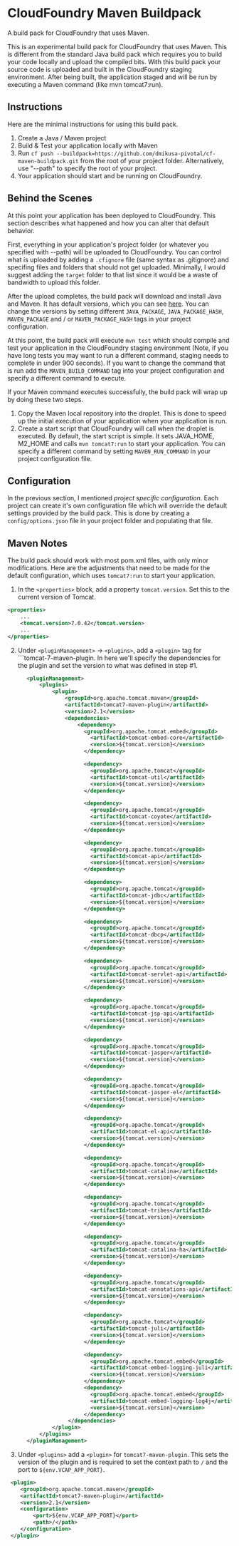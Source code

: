CloudFoundry Maven Buildpack
============================

A build pack for CloudFoundry that uses Maven.

This is an experimental build pack for CloudFoundry that uses Maven.  This is different from the standard Java build pack which requires you to build your code locally and upload the compiled bits.  With this build pack your source code is uploaded and built in the CloudFoundry staging environment.  After being built, the application staged and will be run by executing a Maven command (like mvn tomcat7:run).


Instructions
------------

Here are the minimal instructions for using this build pack.

  1. Create a Java / Maven project
  2. Build & Test your application locally with Maven
  3. Run ```cf push --buildpack=https://github.com/dmikusa-pivotal/cf-maven-buildpack.git``` from the root of your project folder.  Alternatively, use "--path" to specify the root of your project.
  4. Your application should start and be running on CloudFoundry.


Behind the Scenes
-----------------

At this point your application has been deployed to CloudFoundry.  This section describes what happened and how you can alter that default behavior. 

First, everything in your application's project folder (or whatever you specified with --path) will be uploaded to CloudFoundry.  You can control what is uploaded by adding a ```.cfignore``` file (same syntax as .gitignore) and specifing files and folders that should not get uploaded.  Minimally, I would suggest adding the ```target``` folder to that list since it would be a waste of bandwidth to upload this folder.

After the upload completes, the build pack will download and install Java and Maven.  It has default versions, which you can see [here](https://github.com/dmikusa-pivotal/cf-maven-buildpack/blob/master/defaults/options.json).  You can change the versions by setting different ```JAVA_PACKAGE```, ```JAVA_PACKAGE_HASH```, ```MAVEN_PACKAGE``` and / or ```MAVEN_PACKAGE_HASH``` tags in your project configuration.

At this point, the build pack will execute ```mvn test``` which should compile and test your application in the CloudFoundry staging environment (Note, if you have long tests you may want to run a different command, staging needs to complete in under 900 seconds).  If you want to change the command that is run add the ```MAVEN_BUILD_COMMAND``` tag into your project configuration and specify a different command to execute.

If your Maven command executes successfully, the build pack will wrap up by doing these two steps.

  1. Copy the Maven local repository into the droplet.  This is done to speed up the initial execution of your application when your application is run.
  2. Create a start script that CloudFoundry will call when the droplet is executed.  By default, the start script is simple.  It sets JAVA_HOME, M2_HOME and calls ```mvn tomcat7:run``` to start your application.  You can specify a different command by setting ```MAVEN_RUN_COMMAND``` in your project configuration file.


Configuration
-------------

In the previous section, I mentioned *project specific configuration*.  Each project can create it's own configuration file which will override the default settings provided by the build pack.  This is done by creating a ```config/options.json``` file in your project folder and populating that file.


Maven Notes
-----------

The build pack should work with most pom.xml files, with only minor modifications.  Here are the adjustments that need to be made for the default configuration, which uses ```tomcat7:run``` to start your application.

  1. In the ```<properties>``` block, add a property ```tomcat.version```.  Set this to the current version of Tomcat.
  
  ```xml
  <properties>
      ...
      <tomcat.version>7.0.42</tomcat.version>
      ...
  </properties>
  ```

  2. Under ```<pluginManagement>``` -> ```<plugins>```, add a ```<plugin>``` tag for ```tomcat-7-maven-plugin.  In here we'll specify the dependencies for the plugin and set the version to what was defined in step #1.

  ```xml
        <pluginManagement>
            <plugins>
                <plugin>
                    <groupId>org.apache.tomcat.maven</groupId>
                    <artifactId>tomcat7-maven-plugin</artifactId>
                    <version>2.1</version>
                    <dependencies>
                        <dependency>
                          <groupId>org.apache.tomcat.embed</groupId>
                            <artifactId>tomcat-embed-core</artifactId>
                            <version>${tomcat.version}</version>
                          </dependency>

                          <dependency>
                            <groupId>org.apache.tomcat</groupId>
                            <artifactId>tomcat-util</artifactId>
                            <version>${tomcat.version}</version>
                          </dependency>

                          <dependency>
                            <groupId>org.apache.tomcat</groupId>
                            <artifactId>tomcat-coyote</artifactId>
                            <version>${tomcat.version}</version>
                          </dependency>

                          <dependency>
                            <groupId>org.apache.tomcat</groupId>
                            <artifactId>tomcat-api</artifactId>
                            <version>${tomcat.version}</version>
                          </dependency>

                          <dependency>
                            <groupId>org.apache.tomcat</groupId>
                            <artifactId>tomcat-jdbc</artifactId>
                            <version>${tomcat.version}</version>
                          </dependency>

                          <dependency>
                            <groupId>org.apache.tomcat</groupId>
                            <artifactId>tomcat-dbcp</artifactId>
                            <version>${tomcat.version}</version>
                          </dependency>

                          <dependency>
                            <groupId>org.apache.tomcat</groupId>
                            <artifactId>tomcat-servlet-api</artifactId>
                            <version>${tomcat.version}</version>
                          </dependency>

                          <dependency>
                            <groupId>org.apache.tomcat</groupId>
                            <artifactId>tomcat-jsp-api</artifactId>
                            <version>${tomcat.version}</version>
                          </dependency>

                          <dependency>
                            <groupId>org.apache.tomcat</groupId>
                            <artifactId>tomcat-jasper</artifactId>
                            <version>${tomcat.version}</version>
                          </dependency>

                          <dependency>
                            <groupId>org.apache.tomcat</groupId>
                            <artifactId>tomcat-jasper-el</artifactId>
                            <version>${tomcat.version}</version>
                          </dependency>

                          <dependency>
                            <groupId>org.apache.tomcat</groupId>
                            <artifactId>tomcat-el-api</artifactId>
                            <version>${tomcat.version}</version>
                          </dependency>

                          <dependency>
                            <groupId>org.apache.tomcat</groupId>
                            <artifactId>tomcat-catalina</artifactId>
                            <version>${tomcat.version}</version>
                          </dependency>

                          <dependency>
                            <groupId>org.apache.tomcat</groupId>
                            <artifactId>tomcat-tribes</artifactId>
                            <version>${tomcat.version}</version>
                          </dependency>

                          <dependency>
                            <groupId>org.apache.tomcat</groupId>
                            <artifactId>tomcat-catalina-ha</artifactId>
                            <version>${tomcat.version}</version>
                          </dependency>

                          <dependency>
                            <groupId>org.apache.tomcat</groupId>
                            <artifactId>tomcat-annotations-api</artifactId>
                            <version>${tomcat.version}</version>
                          </dependency>

                          <dependency>
                            <groupId>org.apache.tomcat</groupId>
                            <artifactId>tomcat-juli</artifactId>
                            <version>${tomcat.version}</version>
                          </dependency>

                          <dependency>
                            <groupId>org.apache.tomcat.embed</groupId>
                            <artifactId>tomcat-embed-logging-juli</artifactId>
                            <version>${tomcat.version}</version>
                          </dependency>
                          <dependency>
                            <groupId>org.apache.tomcat.embed</groupId>
                            <artifactId>tomcat-embed-logging-log4j</artifactId>
                            <version>${tomcat.version}</version>
                          </dependency>
                     </dependencies>
                </plugin>
            </plugins>
        </pluginManagement>
  ```

  3. Under ```<plugins>``` add a ```<plugin>``` for ```tomcat7-maven-plugin```.  This sets the version of the plugin and is required to set the context path to ```/``` and the port to ```${env.VCAP_APP_PORT}```.

  ```xml
   <plugin>
      <groupId>org.apache.tomcat.maven</groupId>
      <artifactId>tomcat7-maven-plugin</artifactId>
      <version>2.1</version>
      <configuration>
          <port>${env.VCAP_APP_PORT}</port>
          <path>/</path>
      </configuration>
   </plugin>
   ```

